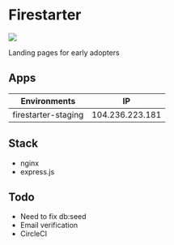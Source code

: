 # Firestarter

![](https://circleci.com/gh/RIPFYDP/firestarter.svg?style=shield&circle-token=b1:28:9c:c6:09:ae:85:c5:2f:46:15:ce:95:af:5e:df)

Landing pages for early adopters

## Apps

| Environments        | IP              |
| ------------------- | --------------- |
| firestarter-staging | 104.236.223.181 |

## Stack

- nginx
- express.js

## Todo

- Need to fix db:seed
- Email verification
- CircleCI
